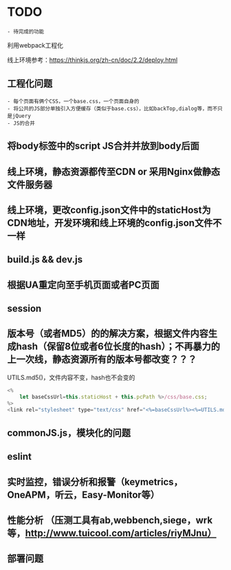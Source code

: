 # TODO
	- 待完成的功能


利用webpack工程化

线上环境参考：https://thinkjs.org/zh-cn/doc/2.2/deploy.html


## 工程化问题
	- 每个页面有俩个CSS，一个base.css，一个页面自身的
	- 将公共的JS部分单独引入方便缓存（类似于base.css），比如backTop,dialog等，而不只是jQuery
	- JS的合并

## 将body标签中的script JS合并并放到body后面


## 线上环境，静态资源都传至CDN or 采用Nginx做静态文件服务器
## 线上环境，更改config.json文件中的staticHost为CDN地址，开发环境和线上环境的config.json文件不一样
## build.js  &&  dev.js


## 根据UA重定向至手机页面或者PC页面

## session


## 版本号（或者MD5）的的解决方案，根据文件内容生成hash（保留8位或者6位长度的hash）；不再暴力的上一次线，静态资源所有的版本号都改变？？？
UTILS.md5()，文件内容不变，hash也不会变的

```javascript
<%
	let baseCssUrl=this.staticHost + this.pcPath %>/css/base.css;
%>
<link rel="stylesheet" type="text/css" href="<%=baseCssUrl%><%=UTILS.md5()%>">
```


## commonJS.js，模块化的问题


## eslint


## 实时监控，错误分析和报警（keymetrics，OneAPM，听云，Easy-Monitor等）


## 性能分析 （压测工具有ab,webbench,siege，wrk等，http://www.tuicool.com/articles/riyMJnu）


## 部署问题